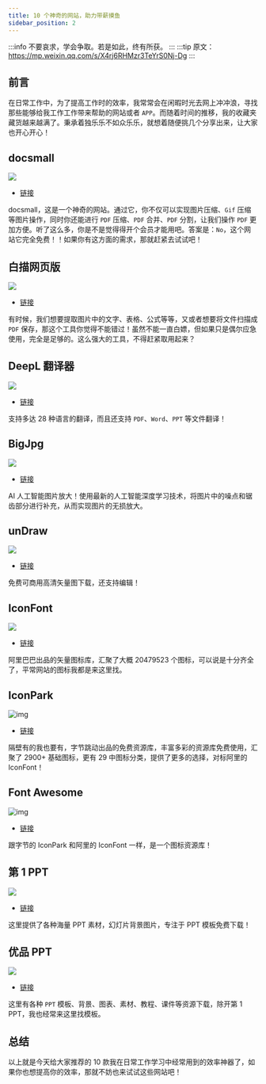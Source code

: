 ```yaml
---
title: 10 个神奇的网站，助力带薪摸鱼
sidebar_position: 2
---
```


:::info
不要哀求，学会争取。若是如此，终有所获。
:::
:::tip
原文：https://mp.weixin.qq.com/s/X4rj6RHMzr3TeYrS0Nj-Dg
:::

## 前言

在日常工作中，为了提高工作时的效率，我常常会在闲暇时光去网上冲冲浪，寻找那些能够给我工作工作带来帮助的网站或者 `APP`。而随着时间的推移，我的收藏夹藏货越来越满了。秉承着独乐乐不如众乐乐，就想着随便挑几个分享出来，让大家也开心开心！

## docsmall

![](https://cunyu1943.github.io/img/article/efficiency-tutorial/9d33d4ffd08b6d673f53eae95548cacc.jpeg)

-   [链接](https://docsmall.com/)

docsmall，这是一个神奇的网站。通过它，你不仅可以实现图片压缩、`Gif` 压缩等图片操作，同时你还能进行 `PDF` 压缩、`PDF` 合并、`PDF` 分割，让我们操作 `PDF` 更加方便。听了这么多，你是不是觉得得开个会员才能用吧。答案是：`No`，这个网站它完全免费！！如果你有这方面的需求，那就赶紧去试试吧！

## 白描网页版

![](https://cunyu1943.github.io/img/article/efficiency-tutorial/b06786bc14b8cc4929a4389f9e4d419c.jpeg)

-   [链接](https://web.baimiaoapp.com/)

有时候，我们想要提取图片中的文字、表格、公式等等，又或者想要将文件扫描成 `PDF` 保存，那这个工具你觉得不能错过！虽然不能一直白嫖，但如果只是偶尔应急使用，完全是足够的。这么强大的工具，不得赶紧取用起来？

## DeepL 翻译器

![](https://cunyu1943.github.io/img/article/efficiency-tutorial/a5d4ac05b3bb6a0d9fa42e2907a49e2a.jpeg)



-   [链接](https://www.deepl.com/translator)

支持多达 28 种语言的翻译，而且还支持 `PDF`、`Word`、`PPT` 等文件翻译！

## BigJpg

![](https://cunyu1943.github.io/img/article/efficiency-tutorial/056bfd7142319889abbef059c1a456de.jpeg)



-   [链接](https://bigjpg.com/)

AI 人工智能图片放大！使用最新的人工智能深度学习技术，将图片中的噪点和锯齿部分进行补充，从而实现图片的无损放大。

## unDraw

![](https://cunyu1943.github.io/img/article/efficiency-tutorial/ca2d77c94ba85104131af8db27543076.jpeg)



-   [链接](https://undraw.co/illustrations)

免费可商用高清矢量图下载，还支持编辑！

## IconFont

![](https://cunyu1943.github.io/img/article/efficiency-tutorial/b89fc7397f8bd6b756a7587cdcb822d0.jpeg)

-   [链接](http://www.iconfont.cn/)

阿里巴巴出品的矢量图标库，汇聚了大概 20479523 个图标，可以说是十分齐全了，平常网站的图标我都是来这里找。

## IconPark

![img](https://cunyu1943.github.io/img/article/efficiency-tutorial/866528a021da01def1ebb0f22000bc9a.jpeg)



-   [链接](https://iconpark.oceanengine.com/home)

隔壁有的我也要有，字节跳动出品的免费资源库，丰富多彩的资源库免费使用，汇聚了 2900+ 基础图标，更有 29 中图标分类，提供了更多的选择，对标阿里的 IconFont！

## Font Awesome

![img](https://cunyu1943.github.io/img/article/efficiency-tutorial/6ba2ca2cb8aa2e60c74e61237e4a0aea.jpeg)



-   [链接](https://fontawesome.com/)

跟字节的 IconPark 和阿里的 IconFont 一样，是一个图标资源库！

## 第 1 PPT
![](https://cunyu1943.github.io/img/article/efficiency-tutorial/81c34f60febe42aca79b8baebdc9a7c7.png)


-   [链接](https://www.1ppt.com/)

这里提供了各种海量 PPT 素材，幻灯片背景图片，专注于 PPT 模板免费下载！

## 优品 PPT

![](https://cunyu1943.github.io/img/article/efficiency-tutorial/44f8e2802e1a639b6129b468e2247372.png)

-   [链接](https://www.ypppt.com/moban/)

这里有各种 `PPT` 模板、背景、图表、素材、教程、课件等资源下载，除开第 1 PPT，我也经常来这里找模板。

## 总结

以上就是今天给大家推荐的 10 款我在日常工作学习中经常用到的效率神器了，如果你也想提高你的效率，那就不妨也来试试这些网站吧！